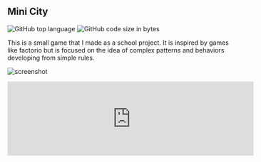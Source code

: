 ## Mini City

<!-- META A minimalist city builder game META -->
<!-- STAR ICON -->

![GitHub top language](https://img.shields.io/github/languages/top/ollielynas/minimalist_city_builder)
![GitHub code size in bytes](https://img.shields.io/github/languages/code-size/ollielynas/minimalist_city_builder)


This is a small game that I made as a school project. It is inspired by games like factorio but is focused on the idea of complex patterns and behaviors developing from simple rules. 

![screenshot](https://img.itch.zone/aW1hZ2UvMjA3NTM1MS8xMjYyNTI2OS5wbmc=/original/TYhho4.png)

<iframe frameborder="0" src="https://itch.io/embed/2075351" width="552" height="167"><a href="https://ollie-lynas.itch.io/minimalistautomationcitybuilder">Mini City by Ollie lynas</a></iframe>
<!-- LAST EDITED 1699415446 LAST EDITED-->
